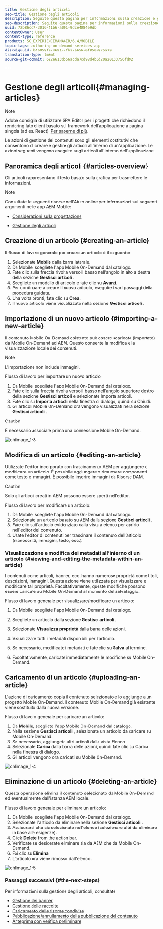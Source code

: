 ```yaml
---
title: Gestione degli articoli
seo-title: Gestione degli articoli
description: Seguite questa pagina per informazioni sulla creazione e gestione degli articoli.
seo-description: Seguite questa pagina per informazioni sulla creazione e gestione degli articoli.
uuid: 72b86cd7-3016-41b6-a001-9dce4084e9db
contentOwner: User
content-type: reference
products: SG_EXPERIENCEMANAGER/6.4/MOBILE
topic-tags: authoring-on-demand-services-app
discoiquuid: b46058f9-4691-4fba-a656-0f8507875a79
translation-type: tm+mt
source-git-commit: 622e613d556acda7cd98d4b3d20a20133756fd92

---
```



# Gestione degli articoli{#managing-articles}

>[!NOTE]
>
>Adobe consiglia di utilizzare SPA Editor per i progetti che richiedono il rendering lato client basato sul framework dell&#39;applicazione a pagina singola (ad es. React). [Per saperne di più](/help/sites-developing/spa-overview.md).

Le azioni di gestione dei contenuti sono gli elementi costitutivi che consentono di creare e gestire gli articoli all&#39;interno di un&#39;applicazione. Le azioni seguenti vengono eseguite sugli articoli all&#39;interno dell&#39;applicazione.

## Panoramica degli articoli {#articles-overview}

Gli articoli rappresentano il testo basato sulla grafica per trasmettere le informazioni.

>[!NOTE]
>
>Consultate le seguenti risorse nell&#39;Aiuto online per informazioni sui seguenti argomenti nelle app AEM Mobile:
>
>* [Considerazioni sulla progettazione](https://helpx.adobe.com/digital-publishing-solution/help/design-app.html)
   >
   >
* [Gestione degli articoli](https://helpx.adobe.com/digital-publishing-solution/help/creating-articles.html)
>



## Creazione di un articolo {#creating-an-article}

Il flusso di lavoro generale per creare un articolo è il seguente:

1. Selezionate **Mobile** dalla barra laterale.
1. Da Mobile, scegliete l&#39;app Mobile On-Demand dal catalogo.
1. Fate clic sulla freccia rivolta verso il basso nell’angolo in alto a destra della sezione **Gestisci articoli** .
1. Scegliete un modello di articolo e fate clic su **Avanti**.
1. Per continuare a creare il nuovo articolo, eseguite i vari passaggi della procedura guidata.
1. Una volta pronti, fate clic su **Crea**.
1. Il nuovo articolo viene visualizzato nella sezione **Gestisci articoli** .

## Importazione di un nuovo articolo {#importing-a-new-article}

Il contenuto Mobile On-Demand esistente può essere scaricato (importato) da Mobile On-Demand ad AEM. Questo consente la modifica e la visualizzazione locale dei contenuti.

>[!NOTE]
>
>L&#39;importazione non include immagini.

Flusso di lavoro per importare un nuovo articolo

1. Da Mobile, scegliete l&#39;app Mobile On-Demand dal catalogo.
1. Fate clic sulla freccia rivolta verso il basso nell’angolo superiore destro della sezione **Gestisci articoli** e selezionate Importa articoli.
1. Fate clic su **Importa articoli** nella finestra di dialogo, quindi su Chiudi.
1. Gli articoli Mobile On-Demand ora vengono visualizzati nella sezione **Gestisci articoli** .

>[!CAUTION]
>
>È necessario associare prima una connessione Mobile On-Demand.

![chlimage_1-3](assets/chlimage_1-3.gif)

## Modifica di un articolo {#editing-an-article}

Utilizzate l&#39;editor incorporato con trascinamento AEM per aggiungere o modificare un articolo. È possibile aggiungere o rimuovere componenti come testo e immagini. È possibile inserire immagini da Risorse DAM.

>[!CAUTION]
>
>Solo gli articoli creati in AEM possono essere aperti nell’editor.

Flusso di lavoro per modificare un articolo:

1. Da Mobile, scegliete l&#39;app Mobile On-Demand dal catalogo.
1. Selezionate un articolo basato su AEM dalla sezione **Gestisci articoli** .
1. Fate clic sull&#39;articolo evidenziato dalla vista a elenco per aprirlo nell&#39;editor del contenuto.
1. Usate l’editor di contenuti per trascinare il contenuto dell’articolo (manoscritti, immagini, testo, ecc.).

### Visualizzazione e modifica dei metadati all’interno di un articolo {#viewing-and-editing-the-metadata-within-an-article}

I contenuti come articoli, banner, ecc. hanno numerose proprietà come titoli, descrizioni, immagini. Questa azione viene utilizzata per visualizzare e modificare tali proprietà. Facoltativamente, queste modifiche possono essere caricate su Mobile On-Demand al momento del salvataggio.

Flusso di lavoro generale per visualizzare/modificare un articolo:

1. Da Mobile, scegliete l&#39;app Mobile On-Demand dal catalogo.
1. Scegliete un articolo dalla sezione **Gestisci articoli** .

1. Selezionate **Visualizza proprietà** dalla barra delle azioni.
1. Visualizzate tutti i metadati disponibili per l&#39;articolo.
1. Se necessario, modificate i metadati e fate clic su **Salva** al termine.
1. Facoltativamente, caricate immediatamente le modifiche su Mobile On-Demand.

## Caricamento di un articolo {#uploading-an-article}

L&#39;azione di caricamento copia il contenuto selezionato e lo aggiunge a un progetto Mobile On-Demand. Il contenuto Mobile On-Demand già esistente viene sostituito dalla nuova versione.

Flusso di lavoro generale per caricare un articolo:

1. Da **Mobile**, scegliete l&#39;app Mobile On-Demand dal catalogo.
1. Nella sezione **Gestisci articoli** , selezionate un articolo da caricare su Mobile On-Demand.
1. Se necessario, aggiungete altri articoli dalla vista Elenco.
1. Selezionate **Carica** dalla barra delle azioni, quindi fate clic su Carica nella finestra di dialogo.
1. Gli articoli vengono ora caricati su Mobile On-Demand.

![chlimage_1-4](assets/chlimage_1-4.gif)

## Eliminazione di un articolo {#deleting-an-article}

Questa operazione elimina il contenuto selezionato da Mobile On-Demand ed eventualmente dall&#39;istanza AEM locale.

Flusso di lavoro generale per eliminare un articolo:

1. Da Mobile, scegliete l&#39;app Mobile On-Demand dal catalogo.
1. Selezionate l&#39;articolo da eliminare nella sezione **Gestisci articoli** .
1. Assicurarsi che sia selezionato nell&#39;elenco (selezionare altri da eliminare in base alle esigenze).
1. Click **Delete** from the action bar.
1. Verificate se desiderate eliminare sia da AEM che da Mobile On-Demand.
1. Fai clic su **Elimina**.
1. L&#39;articolo ora viene rimosso dall&#39;elenco.

![chlimage_1-5](assets/chlimage_1-5.gif)

### Passaggi successivi {#the-next-steps}

Per informazioni sulla gestione degli articoli, consultate

* [Gestione dei banner](/help/mobile/mobile-on-demand-managing-banners.md)
* [Gestione delle raccolte](/help/mobile/mobile-on-demand-managing-collections.md)
* [Caricamento delle risorse condivise](/help/mobile/mobile-on-demand-shared-resources.md)
* [Pubblicazione/annullamento della pubblicazione del contenuto](/help/mobile/mobile-on-demand-publishing-unpublishing.md)
* [Anteprima con verifica preliminare](/help/mobile/aem-mobile-manage-ondemand-services.md)
